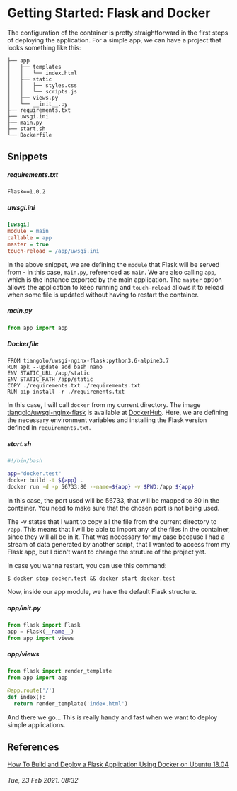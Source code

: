 # Getting Started: Flask and Docker

The configuration of the container is pretty straightforward in the first steps
of deploying the application. For a simple app, we can have a project that looks
something like this:

```
├── app
│   ├── templates
│   │   └── index.html
│   ├── static
│   │   ├── styles.css
│   │   └── scripts.js
│   ├── views.py
│   └── __init__.py
├── requirements.txt
├── uwsgi.ini
├── main.py
├── start.sh
└── Dockerfile
```

## Snippets


##### requirements.txt

```
Flask==1.0.2
```

##### uwsgi.ini

```ini
[uwsgi]
module = main
callable = app
master = true
touch-reload = /app/uwsgi.ini
```

In the above snippet, we are defining the `module` that Flask will be served 
from - in this case, `main.py`, referenced as `main`. We are also calling `app`,
which is the instance exported by the main application. The `master` option
allows the application to keep running and `touch-reload` allows it to reload
when some file is updated without having to restart the container.

##### main.py

```python
from app import app
```

##### Dockerfile

```
FROM tiangolo/uwsgi-nginx-flask:python3.6-alpine3.7
RUN apk --update add bash nano
ENV STATIC_URL /app/static
ENV STATIC_PATH /app/static
COPY ./requirements.txt ./requirements.txt
RUN pip install -r ./requirements.txt
```

In this case, I will call `docker` from my current directory. The image
[tiangolo/uwsgi-nginx-flask](https://hub.docker.com/r/tiangolo/uwsgi-nginx-flask)
is available at [DockerHub](https://hub.docker.com/). Here, we are defining the
necessary environment variables and installing the Flask version defined in
`requirements.txt`.

##### start.sh

```bash
#!/bin/bash

app="docker.test"
docker build -t ${app} .
docker run -d -p 56733:80 --name=${app} -v $PWD:/app ${app}
```

In this case, the port used will be 56733, that will be mapped to 80 in the
container. You need to make sure that the chosen port is not being used.

The -v states that I want to copy all the file from the current directory to
`/app`. This means that I will be able to import any of the files in the
container, since they will all be in it. That was necessary for my case because
I had a stream of data generated by another script, that I wanted to access from
my Flask app, but I didn't want to change the struture of the project yet.

In case you wanna restart, you can use this command:

```console
$ docker stop docker.test && docker start docker.test
```

Now, inside our app module, we have the default Flask structure.

##### app/__init__.py

```python
from flask import Flask
app = Flask(__name__)
from app import views
```

##### app/views

```python
from flask import render_template
from app import app

@app.route('/')
def index():
  return render_template('index.html')
```

And there we go... This is really handy and fast when we want to deploy simple
applications.

## References

[How To Build and Deploy a Flask Application Using Docker on Ubuntu 18.04](https://www.digitalocean.com/community/tutorials/how-to-build-and-deploy-a-flask-application-using-docker-on-ubuntu-18-04)

###### Tue, 23 Feb 2021. 08:32
